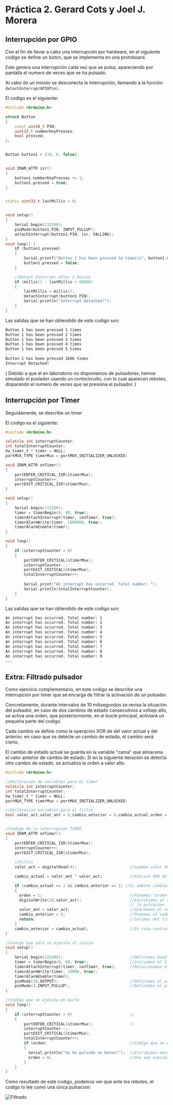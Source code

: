 # Práctica 2. Gerard Cots y Joel J. Morera

## Interrupción por GPIO

Con el fin de llevar a cabo una interrupción por hardware, en el siguiente codigo se define un boton, que se implementa en una protoboard. 

Este genera una interrupción cada vez que se pulsa, apareciendo por pantalla el numero de veces que se ha pulsado. 

Al cabo de un minuto se desconecta la interrupción, llamando a la función `detachInterrup(GPIOPin)`.

El codigo es el siguiente:

```cpp
#include <Arduino.h>

struct Button 
{
    const uint8_t PIN;
    uint32_t numberKeyPresses;
    bool pressed;
};


Button button1 = {18, 0, false};


void IRAM_ATTR isr()
{
    button1.numberKeyPresses += 1;
    button1.pressed = true;
}


static uint32_t lastMillis = 0;


void setup() 
{
    Serial.begin(115200);
    pinMode(button1.PIN, INPUT_PULLUP);
    attachInterrupt(button1.PIN, isr, FALLING);
}
void loop() {
    if (button1.pressed) 
    {
        Serial.printf("Button 1 has been pressed %u times\n", button1.numberKeyPresses);
        button1.pressed = false;
    }

    //Detach Interrupt after 1 Minute
    if (millis() - lastMillis > 60000) 
    {
        lastMillis = millis();
        detachInterrupt(button1.PIN);
        Serial.println("Interrupt Detached!");
    }
} 
```

Las salidas que se han obtendido de este codigo son:

```bash
Button 1 has been pressed 1 times
Button 1 has been pressed 2 times
Button 1 has been pressed 3 times
Button 1 has been pressed 4 times
Button 1 has been pressed 5 times
...
Button 1 has been pressed 2606 times
Interrupt Detached!
```

( Debido a que el en laboratorio no disponiamos de pulsadores, hemos simulado el puslador usando un cortocircuito, con lo cual aparecen rebotes, disparando el numero de veces que se presiona el pulsador. )

## Interrupción por Timer

Seguidamente, se describe un timer

El codigo es el siguiente:

```c
#include <Arduino.h>

volatile int interruptCounter;
int totalInterruptCounter;
hw_timer_t * timer = NULL;
portMUX_TYPE timerMux = portMUX_INITIALIZER_UNLOCKED;

void IRAM_ATTR onTimer()
{
    portENTER_CRITICAL_ISR(&timerMux);
    interruptCounter++;
    portEXIT_CRITICAL_ISR(&timerMux);
}

void setup() 
{
    Serial.begin(115200);
    timer = timerBegin(0, 80, true);
    timerAttachInterrupt(timer, &onTimer, true);
    timerAlarmWrite(timer, 1000000, true);
    timerAlarmEnable(timer);
}

void loop() 
{
    if (interruptCounter > 0)
    {
        portENTER_CRITICAL(&timerMux);
        interruptCounter--;
        portEXIT_CRITICAL(&timerMux);
        totalInterruptCounter++;
        
        Serial.print("An interrupt has occurred. Total number: ");
        Serial.println(totalInterruptCounter);
    }
}
```

Las salidas que se han obtendido de este codigo son:

```bash
An interrupt has occurred. Total number: 1
An interrupt has occurred. Total number: 2
An interrupt has occurred. Total number: 3
An interrupt has occurred. Total number: 4
An interrupt has occurred. Total number: 5
An interrupt has occurred. Total number: 6
An interrupt has occurred. Total number: 7
An interrupt has occurred. Total number: 8
An interrupt has occurred. Total number: 9
...
```

## Extra: Filtrado pulsador

Como ejercicio complementario, en este codigo se describe una interrupción por timer que se encarga de filtrar la activación de un pulsador.

Concretamente, durante intervalos de 10 milisegundos se revisa la situación del pulsador, en caso de dos cambios de estado consecutivos a voltaje alto, se activa una orden, que posteriormente, en el bucle principal, activiará un pequeña parte del codigo.

Cada cambio se define como la operacion XOR de del valor actual y del anterior, en caso que se detecte un cambio de estado, el cambio será cierto.

El cambio de estado actual se guarda en la variable "cama" que almacena el valor anterior de cambio de estado. Si en la siguiente iteración se detecta otro cambio de estado, se actualiza la orden a valor alto.

```c
#include <Arduino.h>

//Declaracion de variables para el timer
volatile int interruptCounter;
int totalInterruptCounter;
hw_timer_t * timer = NULL;
portMUX_TYPE timerMux = portMUX_INITIALIZER_UNLOCKED;

//Declaracion variables para el filtro
bool valor_act,valor_ant = 0,cambio_anterior = 0,cambio_actual,orden = 0;


//Codigo de la interrupcion TIMER
void IRAM_ATTR onTimer()
{
    portENTER_CRITICAL_ISR(&timerMux);
    interruptCounter++;
    portEXIT_CRITICAL_ISR(&timerMux);
    
    //Filtro
    valor_act = digitalRead(4);                       //Leemos valor del pin donde esta  connectado el pulsador

    cambio_actual = valor_ant ^ valor_act;            //Funcion XOR de valor anterior y actual

    if (cambio_actual == 1 && cambio_anterior == 1) //Si ambios cambios estan a nivel alto:
    {
      orden = 1;                                      //Ponemos "orden" en valor alto
      digitalWrite(18,valor_act);                     //Escribimos el valor por el pin 18 para ver cuando se efectua
                                                      // la pulsacion
      valor_ant = valor_act;                          //Guardamos el nuevo valor en el valor anterior                                  
      cambio_anterior = 0;                            //Ponemos el cambio anterior a 0
      return;                                         //Salimos del timer
    }
    cambio_anterior = cambio_actual;                  //En caso contrario guardamos el cambio en la variable cambio anterior
}

//Codigo que solo se ejecuta al inicio
void setup() 
{
    Serial.begin(115200);                             //Definimos baud rate
    timer = timerBegin(0, 80, true);                  //Iniciamos el timer
    timerAttachInterrupt(timer, &onTimer, true);      //Relacionamos el timer a la funcion
    timerAlarmWrite(timer, 10000, true);              
    timerAlarmEnable(timer);
    pinMode(18,OUTPUT);                               //Definimos el pin 18 como salida
    pinMode(4,INPUT_PULLUP);                          //Definimos el pin 4 como entrada "pull up"(Necesaria en pulsador)
}

//Codigo que se ejecuta en bucle
void loop() 
{
    if (interruptCounter > 0)                         //
    {
        portENTER_CRITICAL(&timerMux);                //
        interruptCounter--;
        portEXIT_CRITICAL(&timerMux);
        totalInterruptCounter++;
        if (orden)                                    //Codigo que se ejecuta si se recibe la orden
        {
          Serial.println("Se ha pulsado en boton!");  //Escribimos mensaje de confirmacion
          orden = 0;                                  //Una vez ejecutado, reiniciamos la variable
        }
    }
}
```

Como resultado de este codigo, podemos ver que ante los rebotes, el codigo lo lee como una única pulsacion:

![Filtrado](https://github.com/gerardcotsescude/P2-morera-cots/blob/main/vlcsnap-2023-03-03-01h30m53s959.png)